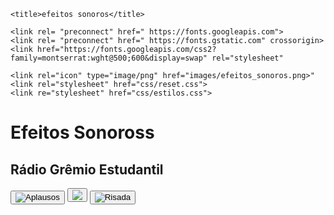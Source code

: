 <!DOCTYPE html>
<html lang="pt-BR">
<head>
    <meta charset="UTF-8">
    <meta name="viewport" content="width=device-width, initial-scale=1.0">
   
   
    <title>efeitos sonoros</title>

    <link rel= "preconnect" href=" https://fonts.googleapis.com">
    <link rel= "preconnect" href=" https://fonts.gstatic.com" crossorigin>
    <link href="https://fonts.googleapis.com/css2?family=montserrat:wght@500;600&display=swap" rel="stylesheet"

    <link rel="icon" type="image/png" href="images/efeitos_sonoros.png>"
    <link rel="stylesheet" href="css/reset.css">
    <link re="stylesheet" href="css/estilos.css">

<head>
<body>
    
   <h1>Efeitos Sonoross</h1>
   <h2>Rádio Grêmio Estudantil</h2>

   <section class="teclado">
      <button class="tecla tecla_aplausos"><img src="images/aplausos.svg" alt="Aplausos"></button>
      <button class="tecla tecla_vaia"><img src="images/vaia.svg alt="Vaia"></button>
      <button class="tecla tecla_risada"><img src="images/risada.svg" alt="Risada"></button>

      





</body>
</html>
